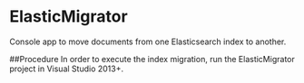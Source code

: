 # ElasticMigrator
Console app to move documents from one Elasticsearch index to another.

##Procedure
In order to execute the index migration, run the ElasticMigrator project in Visual Studio 2013+. 

